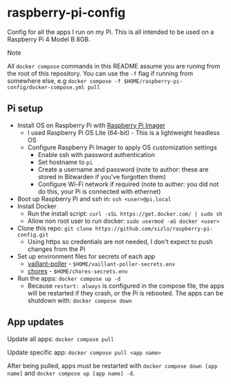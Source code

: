 # raspberry-pi-config

Config for all the apps I run on my Pi. This is all intended to be used on a Raspberry Pi 4 Model B 8GB.

> [!NOTE]  
> All `docker compose` commands in this README assume you are runing from the root of this repository. You can use the `-f` flag if running from somewhere else, e.g `docker compose -f $HOME/raspberry-pi-config/docker-compose.yml pull` 

## Pi setup

- Install OS on Raspberry Pi with [Raspberry Pi Imager](https://www.raspberrypi.com/software/)
    - I used Raspberry Pi OS Lite (64-bit) - This is a lightweight headless OS
    - Configure Raspberry Pi Imager to apply OS customization settings
        - Enable ssh with password authentication
        - Set hostname to `pi`
        - Create a username and password (note to author: these are stored in Bitwarden if you've forgotten them)
        - Configure Wi-Fi network if required (note to auther: you did not do this, your Pi is connected with ethernet)
- Boot up Raspberry Pi and ssh in: `ssh <user>@pi.local`
- Install Docker
    - Run the install script: `curl -sSL https://get.docker.com/ | sudo sh`
    - Allow non root user to run docker: `sudo usermod -aG docker <user>`
- Clone this repo: `git clone https://github.com/sizlo/raspberry-pi-config.git`
    - Using https so credentials are not needed, I don't expect to push changes from the Pi
- Set up environment files for secrets of each app
    - [vaillant-poller](https://github.com/sizlo/vaillant-poller?tab=readme-ov-file#run) - `$HOME/vaillant-poller-secrets.env`
    - [chores](https://github.com/sizlo/chores?tab=readme-ov-file#required-environment-variables-for-running-on-a-raspberry-pi) - `$HOME/chores-secrets.env`
- Run the apps: `docker compose up -d`
    - Because `restart: always` is configured in the compose file, the apps will be restarted if they crash, or the Pi is rebooted. The apps can be shutdown with: `docker compose down`

## App updates

Update all apps: `docker compose pull`

Update specific app: `docker compose pull <app name>`

After being pulled, apps must be restarted with `docker compose down [app name]` and `docker compose up [app name] -d`.
